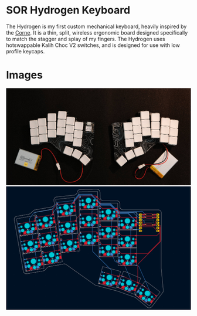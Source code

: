 # SOR Hydrogen Keyboard
The Hydrogen is my first custom mechanical keyboard, heavily inspired by the [Corne](https://github.com/foostan/crkbd?tab=readme-ov-file). It is a thin, split, wireless ergonomic board designed specifically to match the stagger and splay of my fingers. The Hydrogen uses hotswappable Kalih Choc V2 switches, and is designed for use with low profile keycaps.

# Images
![keyboard](keyboard.jpg)
![pcb](pcb.png)
